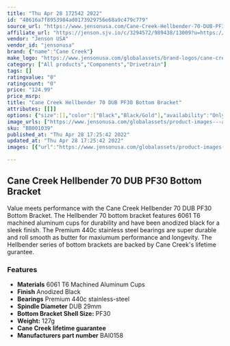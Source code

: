 ```yaml
---
title: "Thu Apr 28 172542 2022"
id: "48616a7f8953984ad0173929756e68a9c479c779"
source_url: "https://www.jensonusa.com/Cane-Creek-Hellbender-70-DUB-PF30-Bottom-Bracket"
affiliate_url: "https://jenson.sjv.io/c/3294572/989438/13009?u=https://www.jensonusa.com/Cane-Creek-Hellbender-70-DUB-PF30-Bottom-Bracket"
vendor: "Jenson USA"
vendor_id: "jensonusa"
brand: {"name":"Cane Creek"}
make_logo: "https://www.jensonusa.com/globalassets/brand-logos/cane-creek.png"
category: ["All products","Components","Drivetrain"]
tags: []
ratingvalue: "0"
ratingcount: "0"
price: "124.99"
price_msrp: 
title: "Cane Creek Hellbender 70 DUB PF30 Bottom Bracket"
attributes: [[]]
options: {"size":[],"color":["Black","Black/Gold"],"availability":"Only 2 Left"}
image_urls: ["https://www.jensonusa.com/globalassets/product-images---all-assets/cane-creek/bb001039-black.jpg"]
sku: "BB001039"
published_at: "Thu Apr 28 17:25:42 2022"
updated_at: "Thu Apr 28 17:25:42 2022"
images: [{"url":"https://www.jensonusa.com/globalassets/product-images---all-assets/cane-creek/bb001039-black.jpg","path":"full/6467d00c2b032da9432b7b369d02e24b4adbac04.jpg","checksum":"8b1e4f1a03812ced4868cabee802aa72","status":"downloaded"}]

---
```

## Cane Creek Hellbender 70 DUB PF30 Bottom Bracket

Value meets performance with the Cane Creek Hellbender 70 DUB PF30 Bottom
Bracket. The Hellbender 70 bottom bracket features 6061 T6 machined aluminum
cups for durability and have been anodized black for a sleek finish. The
Premium 440c stainless steel bearings are super durable and roll smooth as
butter for maxiumum performance and longevity. The Hellbender series of bottom
brackets are backed by Cane Creek's lifetime gurantee.

### Features

  * **Materials** 6061 T6 Machined Aluminum Cups
  * **Finish** Anodized Black 
  * **Bearings** Premium 440c stainless-steel
  * **Spindle Diameter** DUB 29mm
  * **Bottom Bracket Shell Size:** PF30
  * **Weight:** 127g
  * **Cane Creek lifetime guarantee**
  * **Manufacturers part number** BAI0158

